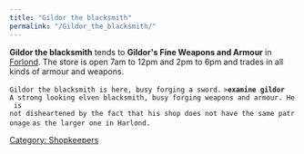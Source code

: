 ```yaml
---
title: "Gildor the blacksmith"
permalink: "/Gildor_the_blacksmith/"
---
```


**Gildor the blacksmith** tends to **Gildor's Fine Weapons and Armour**
in [Forlond](Forlond "wikilink"). The store is open 7am to 12pm and 2pm
to 6pm and trades in all kinds of armour and weapons.

`Gildor the blacksmith is here, busy forging a sword.`
`>`**`examine gildor`**
`A strong looking elven blacksmith, busy forging weapons and armour. He is`
`not disheartened by the fact that his shop does not have the same patronage`
`as the larger one in Harlond.`

[Category: Shopkeepers](Category:_Shopkeepers "wikilink")